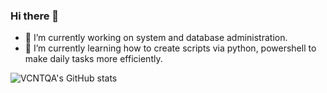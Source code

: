 ### Hi there 👋

 - 🔭 I’m currently working on system and database administration.
 - 🌱 I’m currently learning how to create scripts via python, powershell to make daily tasks more efficiently.

![VCNTQA's GitHub stats](https://github-readme-stats.vercel.app/api?username=VCNTQA&show_icons=true&theme=default)

<!--
**VCNTQA/VCNTQA** is a ✨ _special_ ✨ repository because its `README.md` (this file) appears on your GitHub profile.

Here are some ideas to get you started:

- 🔭 I’m currently working on ...
- 🌱 I’m currently learning ...
- 👯 I’m looking to collaborate on ...
- 🤔 I’m looking for help with ...
- 💬 Ask me about ...
- 📫 How to reach me: ...
- 😄 Pronouns: ...
- ⚡ Fun fact: ...
-->
